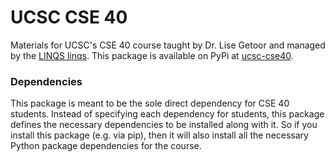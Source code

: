 # UCSC CSE 40

Materials for UCSC's CSE 40 course taught by Dr. Lise Getoor and managed by the [LINQS linqs](https://linqs.org/).
This package is available on PyPi at [ucsc-cse40](https://pypi.org/project/ucsc-cse40/).

### Dependencies

This package is meant to be the sole direct dependency for CSE 40 students.
Instead of specifying each dependency for students, this package defines the necessary dependencies to be installed along with it.
So if you install this package (e.g. via pip), then it will also install all the necessary Python package dependencies for the course.
